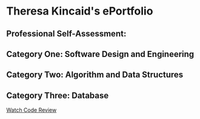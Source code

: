 # Theresa Kincaid's ePortfolio

## Professional Self-Assessment:

## Category One: Software Design and Engineering

## Category Two: Algorithm and Data Structures

## Category Three: Database

[Watch Code Review](https://youtu.be/WvT-Tb2NSYo)

